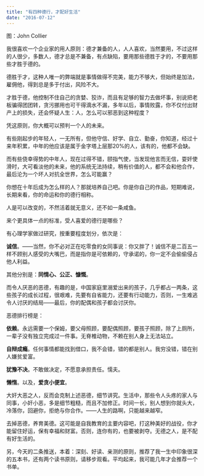 ```yaml
---
title: "有四种德行，才配好生活"
date: "2016-07-12"
---
```


图：John Collier

我很喜欢一个企业家的用人原则：德才兼备的人，人人喜欢，当然要用，不过这样的人很少，多数人，德才总是不兼备，有点缺陷，要用那些德胜于才的，不要用那些才胜于德的。

德胜于才，这种人唯一的弊端就是事情做得不完美，能力不够大，但始终是加法，雇佣他，得到总是多于付出，风险不大。  

才胜于德，他控制不住自己的贪婪、狡诈，而且有足够的智力去做坏事，别说把老板骗得团团转，贪污挪用也可干得滴水不漏，多年以后，事情败露，你不仅付出财产上的损失，还会怀疑人生：人，怎么可以邪恶到这种程度？

凭这原则，你大概可以预判一个人的未来。

有些刚起步的年轻人，一无所有，但他守信、好学、自立、勤奋，你知道，经过十来年积累，中年的他应该是属于金字塔上层那20%的人，该有的，他都不会缺。

而有些侥幸得势的中年人，现在过得不错，颐指气使，当发现他言而无信，耍奸使滑时，大可看淡他的未来，他的系统无法持续，稍有价值的人，都不会和他合作，最后沦为一个坏人对抗全世界，怎么可能赢？

你想在十年后成为怎么样的人？那就培养自己吧。你是你自己的作品，短期难说，长期来看，你的命运和你的德行相称。

人是可以改变的，不然活着就无意义，还不如一条咸鱼。

来个更具体一点的标准，受人喜爱的德行是哪些？

有心理学家做过研究，按重要程度划分，依次是：

**诚信**。——当然，你不必对正在吃零食的女同事说：你又胖了！诚信不是二百五一样不顾别人感受的大嘴巴，而是指你是可依赖的，守承诺的，你一定不会偷偷侵占他人利益。

其他分别是：**同情心、公正、慷慨**。

而令人厌恶的恶德，有趣的是，中国家庭里溺爱出来的孩子，几乎都占一两条，这些孩子的成长过程，很艰难，先要有自省能力，还要有行动能力，否则，一生难逃令人讨厌的结局——最后，你的配偶和孩子都会讨厌你。

恶德排行榜是：

**依赖**。永远需要一个保姆，要父母照顾，要配偶照顾，要孩子照顾，除了上厕所，一辈子没有独立完成过一件事。无脊椎动物，不赖在别人身上无法站立。

**自辩成瘾**。任何事情都能找到借口，我不会错，错的都是别人。我穷没错，错在别人嫌贫爱富。

**犹豫不决**。不敢做决定，不愿意承担责任。懦夫。

**懒惰**。以及，**爱贪小便宜**。

大奸大恶之人，反而会克制上述恶德，细节讲究。生活中，那些令人头疼的家人与同事，小奸小恶，多是细节粗糙，而且不加修正。时间一长，别人想到你就头大，冷落你，回避你，拒绝与你合作。——人生的路啊，只能越来越窄。

去掉恶德，养育美德。这可能是自我教育的主要内容吧，打这种美好的战役，你才能留住好运，保有幸福和财富。否则，连你有的，也要被剥夺。无德之人，是不配有好生活的。

另，今天的二条推送，本着：深刻、好读、亲测的原则，推荐了我一生中印象很深的五本书，还有两个读书原则，请移步观看。平均起来，我可能几年才会推荐一个书单。
